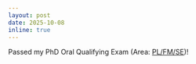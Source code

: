 ```yaml
---
layout: post
date: 2025-10-08
inline: true
---
```


Passed my PhD Oral Qualifying Exam (Area: [PL/FM/SE](https://plfmse.cs.illinois.edu/))!
